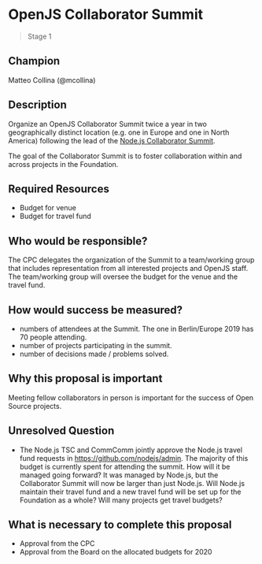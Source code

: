 # OpenJS Collaborator Summit
>  Stage 1

## Champion

Matteo Collina (@mcollina)

## Description

Organize an OpenJS Collaborator Summit twice a year in two
geographically distinct location (e.g. one in Europe and one in North
America)
following the lead of the [Node.js Collaborator Summit](https://github.com/nodejs/summit).

The goal of the Collaborator Summit is to foster collaboration within
and across projects in the Foundation.

## Required Resources

* Budget for venue
* Budget for travel fund

## Who would be responsible?

The CPC delegates the organization of the Summit to a team/working group
that includes representation from all interested projects and OpenJS staff.
The team/working group will oversee the budget for the venue and the
travel fund.

## How would success be measured?

* numbers of attendees at the Summit. The one in Berlin/Europe 2019 has 70 people
attending.
* number of projects participating in the summit.
* number of decisions made / problems solved.

## Why this proposal is important

Meeting fellow collaborators in person is important for the success of
Open Source projects.

## Unresolved Question

* The Node.js TSC and CommComm jointly approve the Node.js travel fund
  requests in https://github.com/nodejs/admin. The majority of this
  budget is currently spent for attending the summit.
  How will it be managed going forward? It was managed by Node.js, but
  the Collaborator Summit will now be larger than just Node.js. Will
  Node.js maintain their travel fund and a new travel fund will be set up
  for the Foundation as a whole? Will many projects get travel budgets?

## What is necessary to complete this proposal

* Approval from the CPC
* Approval from the Board on the allocated budgets for 2020
